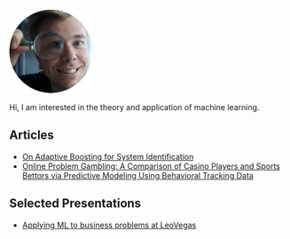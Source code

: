 <p align="left">
  <img src="https://github.com/potrzebie-glitch/potrzebie-glitch.github.io/blob/master/magn.png" alt="me"/>
</p>
Hi, I am interested in the theory and application of machine learning. 


## Articles
* [On Adaptive Boosting for System Identification](https://ieeexplore.ieee.org/document/8066449)
* [Online Problem Gambling: A Comparison of Casino Players and Sports Bettors via Predictive Modeling Using Behavioral Tracking Data](https://link.springer.com/article/10.1007/s10899-020-09964-z)


## Selected Presentations
* [Applying ML to business problems at LeoVegas](https://www.youtube.com/watch?v=xMTtOv-IhaE&ab_channel=HyperightAB)
